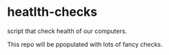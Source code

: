 # heatlth-checks
script that check health of our computers.

This repo will be ppopulated with lots of fancy checks.

